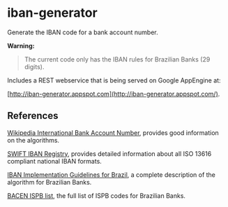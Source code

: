 iban-generator
==============

Generate the IBAN code for a bank account number.

**Warning:**
> The current code only has the IBAN rules for Brazilian Banks (29 digits).

Includes a REST webservice that is being served on Google AppEngine at:

[http://iban-generator.appspot.com](http://iban-generator.appspot.com/).


References
----------
[Wikipedia International Bank Account Number](https://en.wikipedia.org/wiki/International_Bank_Account_Number),
provides good information on the algorithms.

[SWIFT IBAN Registry](http://www.swift.com/dsp/resources/documents/IBAN_Registry.pdf),
provides detailed information about all ISO 13616 compliant national IBAN
formats.

[IBAN Implementation Guidelines for Brazil](http://www.bcb.gov.br/?IBAN-ING),
a complete description of the algorithm for Brazilian Banks.

[BACEN ISPB list](http://www.bcb.gov.br/?RELPARTSTR), the full list of ISPB codes
for Brazilian Banks.
